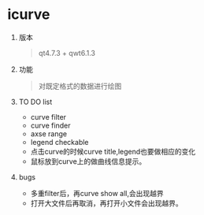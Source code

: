 icurve
=

1. 版本   
   > qt4.7.3 + qwt6.1.3
   > ​
2. 功能
   > 对既定格式的数据进行绘图
   > ​
3. TO DO list
   - curve filter
   - curve finder
   - axse  range
   - legend checkable
   - 点击curve的时候curve title,legend也要做相应的变化
   - 鼠标放到curve上的做曲线信息提示。

4. bugs
   - 多重filter后，再curve show all,会出现越界
   - 打开大文件后再取消，再打开小文件会出现越界。